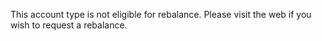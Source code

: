 This account type is not eligible for rebalance. Please visit the web if you wish to request a rebalance.